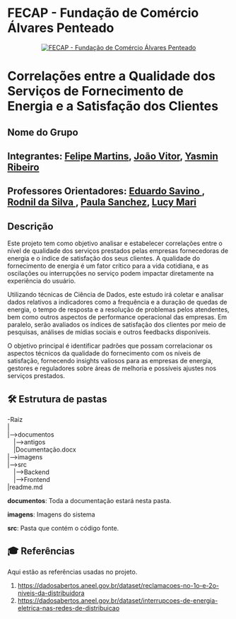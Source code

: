 # FECAP - Fundação de Comércio Álvares Penteado

<p align="center">
<a href= "https://www.fecap.br/"><img src="https://encrypted-tbn0.gstatic.com/images?q=tbn:ANd9GcRhZPrRa89Kma0ZZogxm0pi-tCn_TLKeHGVxywp-LXAFGR3B1DPouAJYHgKZGV0XTEf4AE&usqp=CAU" alt="FECAP - Fundação de Comércio Álvares Penteado" border="0"></a>
</p>

# Correlações entre a Qualidade dos Serviços de Fornecimento de Energia e a Satisfação dos Clientes

## Nome do Grupo

## Integrantes: <a href="https://www.linkedin.com/in/ifelipemartins/">Felipe Martins</a>, <a href="#">João Vitor</a>, <a href="#">Yasmin Ribeiro</a>

## Professores Orientadores: <a href="#">Eduardo Savino </a>, <a href="#">Rodnil da Silva </a>, <a href="#">Paula Sanchez</a>, <a href="#">Lucy Mari</a>
## Descrição

Este projeto tem como objetivo analisar e estabelecer correlações entre o nível de qualidade dos serviços prestados pelas empresas fornecedoras de energia e o índice de satisfação dos seus clientes. A qualidade do fornecimento de energia é um fator crítico para a vida cotidiana, e as oscilações ou interrupções no serviço podem impactar diretamente na experiência do usuário.

Utilizando técnicas de Ciência de Dados, este estudo irá coletar e analisar dados relativos a indicadores como a frequência e a duração de quedas de energia, o tempo de resposta e a resolução de problemas pelos atendentes, bem como outros aspectos de performance operacional das empresas. Em paralelo, serão avaliados os índices de satisfação dos clientes por meio de pesquisas, análises de mídias sociais e outros feedbacks disponíveis.

O objetivo principal é identificar padrões que possam correlacionar os aspectos técnicos da qualidade do fornecimento com os níveis de satisfação, fornecendo insights valiosos para as empresas de energia, gestores e reguladores sobre áreas de melhoria e possíveis ajustes nos serviços prestados.


## 🛠 Estrutura de pastas

-Raiz<br>
|<br>
|-->documentos<br>
  &emsp;|-->antigos<br>
  &emsp;|Documentação.docx<br>
|-->imagens<br>
|-->src<br>
  &emsp;|-->Backend<br>
  &emsp;|-->Frontend<br>
|readme.md<br>



<b>documentos</b>: Toda a documentação estará nesta pasta.

<b>imagens</b>: Imagens do sistema

<b>src</b>: Pasta que contém o código fonte.


## 🎓 Referências

Aqui estão as referências usadas no projeto.

1. <https://dadosabertos.aneel.gov.br/dataset/reclamacoes-no-1o-e-2o-niveis-da-distribuidora>
2. <https://dadosabertos.aneel.gov.br/dataset/interrupcoes-de-energia-eletrica-nas-redes-de-distribuicao>
